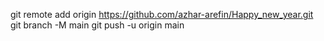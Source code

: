 git remote add origin https://github.com/azhar-arefin/Happy_new_year.git
git branch -M main
git push -u origin main
